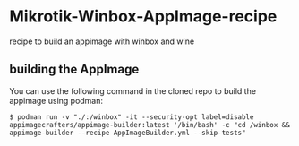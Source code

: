 # Mikrotik-Winbox-AppImage-recipe
recipe to build an appimage with winbox and wine

## building the AppImage

You can use the following command in the cloned repo to build the appimage using podman:

``` console
$ podman run -v "./:/winbox" -it --security-opt label=disable appimagecrafters/appimage-builder:latest '/bin/bash' -c "cd /winbox && appimage-builder --recipe AppImageBuilder.yml --skip-tests"
```
